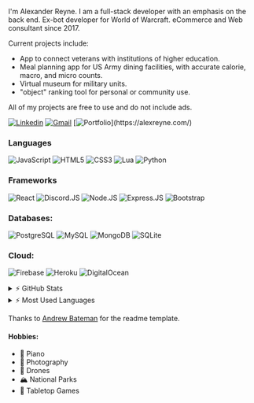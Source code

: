 I'm Alexander Reyne. I am a full-stack developer with an emphasis on the back end. Ex-bot developer for World of Warcraft. 
eCommerce and Web consultant since 2017.

Current projects include:
* App to connect veterans with institutions of higher education.
* Meal planning app for US Army dining facilities, with accurate calorie, macro, and micro counts.
* Virtual museum for military units.
* "object" ranking tool for personal or community use.

All of my projects are free to use and do not include ads.

[![Linkedin](https://img.shields.io/badge/LinkedIn-0A66C2?style=flat-square&logo=linkedin&logoColor=white)](https://www.linkedin.com/in/alexreyne/)
[![Gmail](https://img.shields.io/badge/GMail-EA4335?style=flat-square&logo=gmail&logoColor=white&link=mailto:me@alexreyne.com)](mailto:me@alexreyne.com)
[![Portfolio](https://img.shields.io/badge/Portfolio_\(Under_Construction\)-231F20?style=flat-square&logo=buffer&logoColor=white)](https://alexreyne.com/)


### Languages

![JavaScript](https://img.shields.io/badge/JavaScript-F7DF1E?style=flat-square&logo=javascript&logoColor=black)
![HTML5](https://img.shields.io/badge/HTML5-E34F26?style=flat-square&logo=html5&logoColor=white)
![CSS3](https://img.shields.io/badge/CSS3-1572B6?style=flat-square&logo=css3&logoColor=white)
![Lua](https://img.shields.io/badge/Lua-2C2D72?style=flat-square&logo=lua&logoColor=white)
![Python](https://img.shields.io/badge/Python-3776AB?style=flat-square&logo=python&logoColor=white)

### Frameworks

![React](https://img.shields.io/badge/React-20232A?style=flat-square&logo=react&logoColor=61DAFB)
![Discord.JS](https://img.shields.io/badge/Discord.js-5865F2?style=flat-square&logo=discord&logoColor=white)
![Node.JS](https://img.shields.io/badge/Node.js-43853D?style=flat-square&logo=node.js&logoColor=white)
![Express.JS](https://img.shields.io/badge/Express.js-000000?style=flat-square&logo=express&logoColor=white)
![Bootstrap](https://img.shields.io/badge/Bootstrap-563D7C?style=flat-square&logo=bootstrap&logoColor=white)

### Databases:
![PostgreSQL](https://img.shields.io/badge/PostgreSQL-316192?style=flat-square&logo=postgresql&logoColor=white)
![MySQL](https://img.shields.io/badge/MySQL-00000F?style=flat-square&logo=mysql&logoColor=white)
![MongoDB](https://img.shields.io/badge/MongoDB-4EA94B?style=flat-square&logo=mongodb&logoColor=white)
![SQLite](https://img.shields.io/badge/SQLite-07405E?style=flat-square&logo=sqlite&logoColor=white)

### Cloud:
![Firebase](https://img.shields.io/badge/firebase-ffca28?style=flat-square&logo=firebase&logoColor=black)
![Heroku](https://img.shields.io/badge/Heroku-430098?style=flat-square&logo=heroku&logoColor=white)
![DigitalOcean](https://img.shields.io/badge/DigitalOcean-0080FF?style=flat-square&logo=digitalocean&logoColor=white)

<details>
  <summary> ⚡ GitHub Stats</summary>
  <img align="left" alt="Reyne's GitHub Stats" src="https://github-readme-stats.vercel.app/api?username=imreyne&show_icons=true&hide_border=true" />
</details>

<details>
  <summary> ⚡ Most Used Languages</summary>
<img align="left" alt="Reyne's GitHub Top Languages" src="https://github-readme-stats.vercel.app/api/top-langs/?username=imreyne" />
</details>

Thanks to [Andrew Bateman](https://github.com/AndrewJBateman/) for the readme template.

#### Hobbies:
* 🎹 Piano
* 📸 Photography
* 🚁 Drones
* 🏔️ National Parks
* 🎲 Tabletop Games
